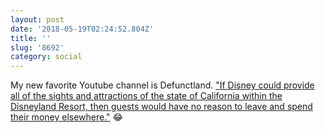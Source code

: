 ```yaml
---
layout: post
date: '2018-05-19T02:24:52.804Z'
title: ''
slug: '8692'
category: social
---
```

My new favorite Youtube channel is Defunctland. [&quot;If Disney could provide all of the sights and attractions of the state of California within the Disneyland Resort, then guests would have no reason to leave and spend their money elsewhere.&quot;](https://youtu.be/Q2L-bZiqckM?t=5m42s) 😂
